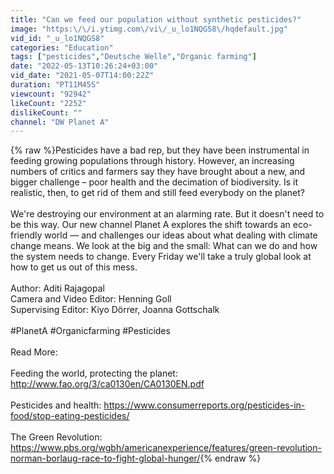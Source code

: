 ```yaml
---
title: "Can we feed our population without synthetic pesticides?"
image: "https:\/\/i.ytimg.com\/vi\/_u_lo1NQGS8\/hqdefault.jpg"
vid_id: "_u_lo1NQGS8"
categories: "Education"
tags: ["pesticides","Deutsche Welle","Organic farming"]
date: "2022-05-13T10:26:24+03:00"
vid_date: "2021-05-07T14:00:22Z"
duration: "PT11M45S"
viewcount: "92942"
likeCount: "2252"
dislikeCount: ""
channel: "DW Planet A"
---
```

{% raw %}Pesticides have a bad rep, but they have been instrumental in feeding growing populations through history. However, an increasing numbers of critics and farmers say they have brought about a new, and bigger challenge – poor health and the decimation of biodiversity. Is it realistic, then, to get rid of them and still feed everybody on the planet?<br /><br />We're destroying our environment at an alarming rate. But it doesn't need to be this way. Our new channel Planet A explores the shift towards an eco-friendly world — and challenges our ideas about what dealing with climate change means. We look at the big and the small: What can we do and how the system needs to change. Every Friday we'll take a truly global look at how to get us out of this mess.<br /><br />Author: Aditi Rajagopal <br />Camera and Video Editor: Henning Goll  <br />Supervising Editor: Kiyo Dörrer, Joanna Gottschalk  <br /><br />#PlanetA #Organicfarming #Pesticides <br /><br />Read More:<br />  <br />Feeding the world, protecting the planet: <a rel="nofollow" target="blank" href="http://www.fao.org/3/ca0130en/CA0130EN.pdf">http://www.fao.org/3/ca0130en/CA0130EN.pdf</a> <br /><br />Pesticides and health: <a rel="nofollow" target="blank" href="https://www.consumerreports.org/pesticides-in-food/stop-eating-pesticides/">https://www.consumerreports.org/pesticides-in-food/stop-eating-pesticides/</a> <br /><br />The Green Revolution: <a rel="nofollow" target="blank" href="https://www.pbs.org/wgbh/americanexperience/features/green-revolution-norman-borlaug-race-to-fight-global-hunger/">https://www.pbs.org/wgbh/americanexperience/features/green-revolution-norman-borlaug-race-to-fight-global-hunger/</a>{% endraw %}
